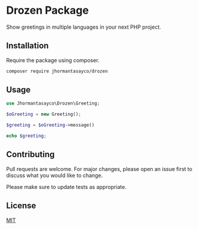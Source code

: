 # Drozen Package

Show greetings in multiple languages in your next PHP project.

## Installation

Require the package using composer.

```bash
composer require jhormantasayco/drozen
```

## Usage

```php
use Jhormantasayco\Drozen\Greeting;

$oGreeting = new Greeting();

$greeting = $oGreeting->message()

echo $greeting;
```

## Contributing
Pull requests are welcome. For major changes, please open an issue first to discuss what you would like to change.

Please make sure to update tests as appropriate.

## License
[MIT](./LICENSE.md)